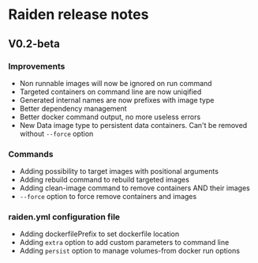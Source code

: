 # Raiden release notes

## V0.2-beta

### Improvements

- Non runnable images will now be ignored on run command
- Targeted containers on command line are now uniqified
- Generated internal names are now prefixes with image type
- Better dependency management
- Better docker command output, no more useless errors
- New Data image type to persistent data containers. Can't be removed without `--force` option

### Commands

- Adding possibility to target images with positional arguments
- Adding rebuild command to rebuild targeted images
- Adding clean-image command to remove containers AND their images
- `--force` option to force remove containers and images

### raiden.yml configuration file

- Adding dockerfilePrefix to set dockerfile location
- Adding `extra` option to add custom parameters to command line
- Adding `persist` option to manage volumes-from docker run options
